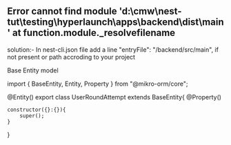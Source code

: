 
## Error   cannot find module 'd:\cmw\nest-tut\testing\hyperlaunch\apps\backend\dist\main' at function.module._resolvefilename 
solution:- In nest-cli.json file add a line   "entryFile": "/backend/src/main", if not present or path accroding to your project 



Base Entity model

import { BaseEntity, Entity, Property } from "@mikro-orm/core";


@Entity()
export class UserRoundAttempt extends BaseEntity{
    @Property()

    constructor({}:{}){
        super();
    }
}
